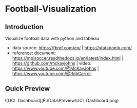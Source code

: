 # Football-Visualization
## Introduction
Visualize football data with python and tableau
+ data source: https://fbref.com/en/ | https://statsbomb.com/ 
+ reference: document: https://mplsoccer.readthedocs.io/en/latest/index.html | https://github.com/mckayjohns | video: https://www.youtube.com/@McKayJohns | https://www.youtube.com/@RobCarroll

## Quick Preview
![UCL Dashboard](E:\Data\Preview\UCL Dashboard.png)
